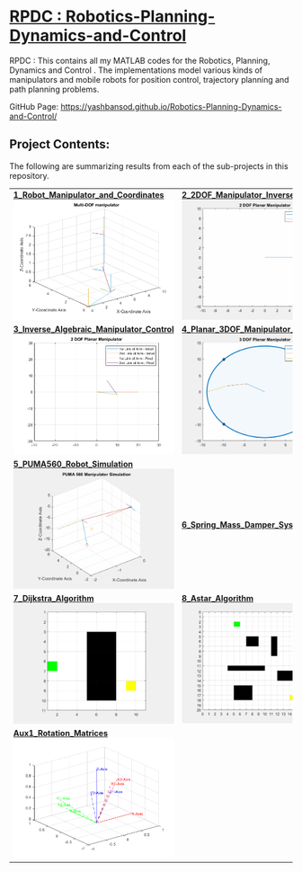 # [RPDC : Robotics-Planning-Dynamics-and-Control](https://github.com/YashBansod/Robotics-Planning-Dynamics-and-Control)
RPDC : This contains all my MATLAB codes for the Robotics, Planning, Dynamics and Control . The implementations model various kinds of manipulators and mobile robots for position control, trajectory planning and path planning problems.

GitHub Page: https://yashbansod.github.io/Robotics-Planning-Dynamics-and-Control/  



## Project Contents:  

The following are summarizing results from each of the sub-projects in this repository.  

<table>
  <tr>
    <td> 
        <a href="./1_Robot_Manipulator_and_Coordinate"><b>1_Robot_Manipulator_and_Coordinates</b></a>  
        <img src="./1_Robot_Manipulator_and_Coordinates/images/DH_main_01.png">
    </td>
    <td> 
        <a href="(./2_2DOF_Manipulator_Inverse_Kinematics"><b>2_2DOF_Manipulator_Inverse_Kinematics</b></a>  
        <img src="./2_2DOF_Manipulator_Inverse_Kinematics/images/results_1.gif">
    </td>
  </tr> 
  <tr>
    <td> 
        <a href="./3_Inverse_Algebraic_Manipulator_Control"><b>3_Inverse_Algebraic_Manipulator_Control</b></a>  
        <img src="./3_Inverse_Algebraic_Manipulator_Control/images/inverse_algebraic_control_02.png">
    </td>
    <td> 
        <a href="(./4_Planar_3DOF_Manipulator_Trajectory"><b>4_Planar_3DOF_Manipulator_Trajectory</b></a>  
        <img src="./4_Planar_3DOF_Manipulator_Trajectory/images/results_1.gif">
    </td>
  </tr> 
  <tr>
    <td> 
        <a href="./5_PUMA560_Robot_Simulation"><b>5_PUMA560_Robot_Simulation</b></a>  
        <img src="./5_PUMA560_Robot_Simulation/images/results_1.gif">
    </td>
    <td> 
        <a href="(./6_Spring_Mass_Damper_System_Control"><b>6_Spring_Mass_Damper_System_Control</b></a>  
    </td>
  </tr> 
  <tr>
    <td> 
        <a href="./7_Dijkstra_Algorithm"><b>7_Dijkstra_Algorithm</b></a>  
        <img src="./7_Dijkstra_Algorithm/images/results_1.gif">
    </td>
    <td> 
        <a href="(./8_Astar_Algorithm"><b>8_Astar_Algorithm</b></a>  
        <img src="./8_Astar_Algorithm/images/results_1.gif">
    </td>
  </tr> 
  <tr>
    <td> 
        <a href="./Aux1_Rotation_Matrices"><b>Aux1_Rotation_Matrices</b></a>  
        <img src="./Aux1_Rotation_Matrices/images/rotation_matrices_03.png">
    </td>
    <td> 
    </td>
  </tr> 
</table>  


<!-- 
[**1_Robot_Manipulator_and_Coordinates**](./1_Robot_Manipulator_and_Coordinates)
![Multi-DOF manipulator](./1_Robot_Manipulator_and_Coordinates/images/DH_main_01.png)
[**2_2DOF_Manipulator_Inverse_Kinematics**](./2_2DOF_Manipulator_Inverse_Kinematics)
![img](./2_2DOF_Manipulator_Inverse_Kinematics/images/results_1.gif)
[**3_Inverse_Algebraic_Manipulator_Control**](./3_Inverse_Algebraic_Manipulator_Control)
![img](./3_Inverse_Algebraic_Manipulator_Control/images/inverse_algebraic_control_02.png)
[**4_Planar_3DOF_Manipulator_Trajectory**](./4_Planar_3DOF_Manipulator_Trajectory)
![img](./4_Planar_3DOF_Manipulator_Trajectory/images/results_1.gif)
[**5_PUMA560_Robot_Simulation**](./5_PUMA560_Robot_Simulation)
![img](./5_PUMA560_Robot_Simulation/images/results_1.gif) 
[**6_Spring_Mass_Damper_System_Control**](./6_Spring_Mass_Damper_System_Control)
[**7_Dijkstra_Algorithm**](./7_Dijkstra_Algorithm)
![img](./7_Dijkstra_Algorithm/images/results_1.gif)
[**8_Astar_Algorithm**](./8_Astar_Algorithm)
![img](./8_Astar_Algorithm/images/results_1.gif)
[**Aux1_Rotation_Matrices**](./Aux1_Rotation_Matrices)
![Reference Frame](./Aux1_Rotation_Matrices/images/rotation_matrices_03.png)
-->